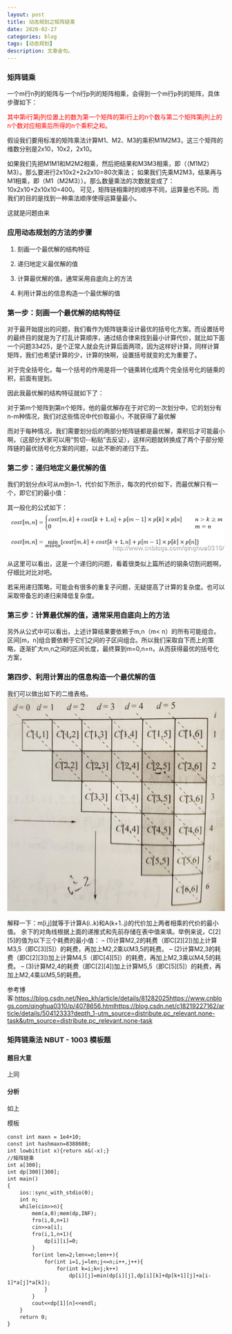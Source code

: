 ```yaml
---
layout: post
title: 动态规划之矩阵链乘
date: 2020-02-27
categories: blog
tags: [动态规划]
description: 文章金句。
---
```


### 矩阵链乘
一个m行n列的矩阵与一个n行p列的矩阵相乘，会得到一个m行p列的矩阵，具体步骤如下：

<p style="color: red">其中第i行第j列位置上的数为第一个矩阵的第i行上的n个数与第二个矩阵第j列上的n个数对应相乘后所得的n个乘积之和。<br>

假设我们要用标准的矩阵乘法计算M1、M2、M3的乘积M1M2M3，这三个矩阵的维数分别是2x10，10x2，2x10。

如果我们先把M1M1和M2M2相乘，然后把结果和M3M3相乘，即（（M1M2）M3）。那么要进行2x10x2+2x2x10=80次乘法；
如果我们先乘M2M3，结果再与M1相乘，即（M1（M2M3））。那么数量乘法的次数就变成了：10x2x10+2x10x10=400。
可见，矩阵链相乘时的顺序不同，运算量也不同。而我们的目的是找到一种乘法顺序使得运算量最小。

这就是问题由来

### 应用动态规划的方法的步骤
1. 刻画一个最优解的结构特征

2. 递归地定义最优解的值

3. 计算最优解的值，通常采用自底向上的方法

4. 利用计算出的信息构造一个最优解的值


### 第一步：刻画一个最优解的结构特征

对于最开始提出的问题，我们看作为矩阵链乘设计最优的括号化方案。而设置括号的最终目的就是为了打乱计算顺序，通过结合律来找到最小计算代价，就比如下面一个问题33*4*25，是个正常人就会先计算后面两项，因为这样好计算，同样计算矩阵，我们也希望计算的少，计算的快啊，设置括号就变的尤为重要了。

对于完全括号化，每一个括号的作用是将一个链乘转化成两个完全括号化的链乘的积，前面有提到。

因此我最优解的结构特征就如下了：

对于第m个矩阵到第n个矩阵，他的最优解存在于对它的一次划分中，它的划分有n-m种情况，我们对这些情况中代价取最小，不就获得了最优解

而对于每种情况，我们需要划分后的两部分矩阵链都是最优解，乘积后才可能最小啊，（这部分大家可以用“剪切--粘贴”去反证），这样问题就转换成了两个子部分矩阵链的最优括号化方案的问题，以此不断的递归下去。


### 第二步：递归地定义最优解的值
我们的划分点k可从m到n-1，代价如下所示，每次的代价如下，而最优解只有一个，即它们的最小值：

其一般化的公式如下：
![02272](/img/02272.png)

从这里可以看出，这是一个递归的问题，看着很类似上篇所述的钢条切割问题啊，仔细比对比对吧。

若采用递归策略，可能会有很多的重复子问题，无疑提高了计算的复杂度。也可以采取带备忘的递归来降低复杂度。


### 第三步：计算最优解的值，通常采用自底向上的方法
另外从公式中可以看出，上述计算结果要依赖于m,n（m< n）的所有可能组合。区间[m，n]组合要依赖于它们之间的子区间组合。所以我们采取自下而上的策略，逐渐扩大m,n之间的区间长度，最终算到m=0,n=n，从而获得最优的括号化方案，


### 第四步、利用计算出的信息构造一个最优解的值
我们可以做出如下的二维表格。
![0227](/img/0227.jpg)

解释一下：m[i,j]就等于计算A(i..k)和A(k+1..j)的代价加上两者相乘的代价的最小值。
余下的对角线根据上面的递推式和先前存储在表中值来填。举例来说，C[2][5]的值为以下三个耗费的最小值： 
– (1)计算M2,2的耗费（即C[2][2])加上计算M3,5（即C[3][5]）的耗费，再加上M2,2乘以M3,5的耗费。 
– (2)计算M2,3的耗费（即C[2][3])加上计算M4,5（即C[4][5]）的耗费，再加上M2,3乘以M4,5的耗费。 
– (3)计算M2,4的耗费（即C[2][4])加上计算M5,5（即C[5][5]）的耗费，再加上M2,4乘以M5,5的耗费。


参考博客:<https://blog.csdn.net/Neo_kh/article/details/81282025><https://www.cnblogs.com/qinghua0310/p/4078656.html><https://blog.csdn.net/c18219227162/article/details/50412333?depth_1-utm_source=distribute.pc_relevant.none-task&utm_source=distribute.pc_relevant.none-task>

### 矩阵链乘法 NBUT - 1003 模板题
#### 题目大意
上同

#### 分析
如上

模板
```
const int maxn = 1e4+10;
const int hashmaxn=8388608;
int lowbit(int x){return x&(-x);}
//矩阵链乘
int a[300];
int dp[300][300];
int main()
{
    ios::sync_with_stdio(0);
    int n;
    while(cin>>n){
        mem(a,0);mem(dp,INF);
        fro(i,0,n+1)
        cin>>a[i];
        fro(i,1,n+1){
            dp[i][i]=0;
        }
        for(int len=2;len<=n;len++){
            for(int i=1,j=len;j<=n;i++,j++){
                for(int k=i;k<j;k++)
                    dp[i][j]=min(dp[i][j],dp[i][k]+dp[k+1][j]+a[i-1]*a[j]*a[k]);
            }
        }
        cout<<dp[1][n]<<endl;
    }
    return 0;
}
```